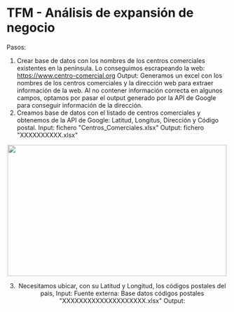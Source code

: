 # TFM - Análisis de expansión de negocio

Pasos:
1. Crear base de datos con los nombres de los centros comerciales existentes en la península. Lo conseguimos escrapeando la web: https://www.centro-comercial.org
   Output: Generamos un excel con los nombres de los centros comerciales y la dirección web para extraer información de la web. 
   Al no contener información correcta en algunos campos, optamos por pasar el output generado por la API de Google para conseguir información de la dirección.
2. Creamos base de datos con el listado de centros comerciales y obtenemos de la API de Google: Latitud, Longitus, Dirección y Código postal.
   Input: fichero "Centros_Comerciales.xlsx"
   Output: fichero "XXXXXXXXXX.xlsx"
   
<div align="center"><img src="https://user-images.githubusercontent.com/56726458/160465542-9ff20102-2ded-491a-b6fc-c69b39414301.JPG" width="500" height="300">

3. Necesitamos ubicar, con su Latitud y Longitud, los códigos postales del pais, 
   Input: Fuente externa: Base datos códigos postales "XXXXXXXXXXXXXXXXXXXX.xlsx"
   Output: 
